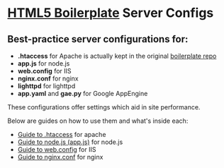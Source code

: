 
# [HTML5 Boilerplate](http://html5boilerplate.com) Server Configs

## Best-practice server configurations for:

* **.htaccess** for Apache is actually kept in the original [boilerplate repo](https://github.com/h5bp/html5-boilerplate/)
* **app.js** for node.js
* **web.config** for IIS
* **nginx.conf** for nginx
* **lighttpd** for lighttpd
* **app.yaml** and **gae.py** for Google AppEngine

 These configurations offer settings which aid in site performance.

 Below are guides on how to use them and what's inside each:

* [Guide to .htaccess](https://github.com/h5bp/html5-boilerplate/wiki/htaccess) for apache
* [Guide to node.js (app.js)](https://github.com/h5bp/server-configs/wiki/node.js) for node.js
* [Guide to web.config](https://github.com/h5bp/server-configs/wiki/web.config) for IIS
* [Guide to nginx.conf](https://github.com/h5bp/server-configs/wiki/nginx.conf) for nginx
